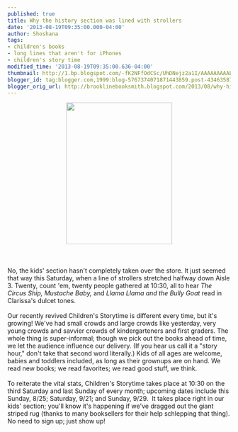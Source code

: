 ```yaml
---
published: true
title: Why the history section was lined with strollers
date: '2013-08-19T09:35:00.000-04:00'
author: Shoshana
tags:
- children's books
- long lines that aren't for iPhones
- children's story time
modified_time: '2013-08-19T09:35:00.636-04:00'
thumbnail: http://1.bp.blogspot.com/-fK2NFfOdCSc/UhDNejz2a1I/AAAAAAAAALA/glD8QywozFo/s72-c/photo.JPG
blogger_id: tag:blogger.com,1999:blog-5767374071871443859.post-4346358740029131964
blogger_orig_url: http://brooklinebooksmith.blogspot.com/2013/08/why-history-section-was-lined-with.html
---
```


<div class="separator" style="clear: both; text-align: center;"><a href="http://1.bp.blogspot.com/-fK2NFfOdCSc/UhDNejz2a1I/AAAAAAAAALA/glD8QywozFo/s1600/photo.JPG" imageanchor="1" style="margin-left: 1em; margin-right: 1em;"><img border="0" height="320" src="http://1.bp.blogspot.com/-fK2NFfOdCSc/UhDNejz2a1I/AAAAAAAAALA/glD8QywozFo/s320/photo.JPG" width="239" /></a></div><br /><br /><br />No, the kids' section hasn't completely taken over the store. It just seemed that way this Saturday, when a line of strollers stretched halfway down Aisle 3. Twenty,&nbsp;count&nbsp;'em, twenty people gathered at 10:30, all&nbsp;to hear<em> The Circus Ship, Mustache Baby, </em>and<em>&nbsp;Llama Llama and the Bully Goat</em> read in Clarissa's dulcet tones.<br /><br />Our recently revived Children's Storytime is different every time, but it's growing!&nbsp;We've had small crowds and large crowds like yesterday, very young crowds and savvier crowds of kindergarteners and first graders. The whole thing is super-informal; though we pick out the books ahead of time, we let the audience influence our delivery. (If you hear us call it a "story hour," don't take that second word literally.) Kids of all ages are welcome, babies and toddlers included, as long as their grownups are on hand. We read new books; we read favorites; we read good stuff, we think.<br /><br />To reiterate the vital stats, Children's Storytime takes place at 10:30 on&nbsp;the third Saturday and last Sunday of every month; upcoming dates include this Sunday, 8/25; Saturday, 9/21; and Sunday, 9/29.&nbsp; It takes place right in our kids' section; you'll know it's happening if we've dragged out the giant striped rug (thanks to many booksellers for their help schlepping that thing). No need to sign up; just show up!<br />